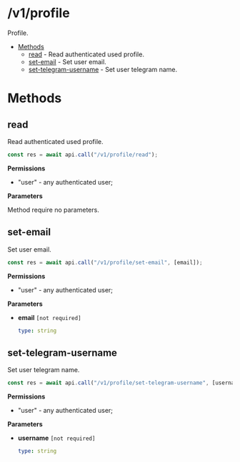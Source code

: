 # /v1/profile

Profile.

-   [Methods](#methods)
    -   [read](#read) - Read authenticated used profile.
    -   [set-email](#set-email) - Set user email.
    -   [set-telegram-username](#set-telegram-username) - Set user telegram name.

<a id="methods"></a>

# Methods

<a id="read"></a>

## read

Read authenticated used profile.

```js
const res = await api.call("/v1/profile/read");
```

**Permissions**

-   "user" - any authenticated user;

**Parameters**

Method require no parameters.

<a id="set-email"></a>

## set-email

Set user email.

```js
const res = await api.call("/v1/profile/set-email", [email]);
```

**Permissions**

-   "user" - any authenticated user;

**Parameters**

-   **email** `[not required]`

    ```yaml
    type: string
    ```

<a id="set-telegram-username"></a>

## set-telegram-username

Set user telegram name.

```js
const res = await api.call("/v1/profile/set-telegram-username", [username]);
```

**Permissions**

-   "user" - any authenticated user;

**Parameters**

-   **username** `[not required]`

    ```yaml
    type: string
    ```

